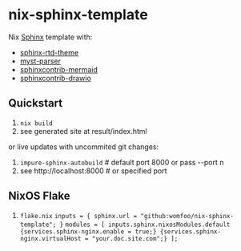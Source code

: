 # nix-sphinx-template

Nix [Sphinx](https://www.sphinx-doc.org/) template with:
- [sphinx-rtd-theme](https://sphinx-rtd-theme.readthedocs.io/en/stable/)
- [myst-parser](https://myst-parser.readthedocs.io/en/latest/)
- [sphinxcontrib-mermaid](https://github.com/mgaitan/sphinxcontrib-mermaid/)
- [sphinxcontrib-drawio](https://github.com/modelmat/sphinxcontrib-drawio/)

## Quickstart
1. `nix build`
2. see generated site at result/index.html

or live updates with uncommited git changes:

1. `impure-sphinx-autobuild` # default port 8000 or pass --port n
2. see http://localhost:8000 # or specified port

## NixOS Flake

1. `flake.nix`
     ``
       inputs = {
         sphinx.url = "github:womfoo/nix-sphinx-template";
       }
     ``
     ``
       modules = [
          inputs.sphinx.nixosModules.default
          {services.sphinx-nginx.enable = true;}
          {services.sphinx-nginx.virtualHost = "your.doc.site.com";}
       ];
     ``
